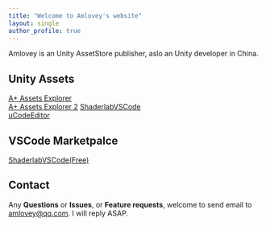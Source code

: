```yaml
---
title: "Welcome to Amlovey's website"
layout: single
author_profile: true
---
```


Amlovey is an Unity AssetStore publisher, aslo an Unity developer in China.

## Unity Assets

[A+ Assets Explorer](/assetexplorer/manual/)  
[A+ Assets Explorer 2](/assetexplorer2/assetsexplorer/)
[ShaderlabVSCode](/shaderlabvscode/index/)  
[uCodeEditor](/uce/index/)

## VSCode Marketpalce
[ShaderlabVSCode(Free)](https://marketplace.visualstudio.com/items?itemName=amlovey.shaderlabvscodefree)  

## Contact

Any __Questions__ or __Issues__, or __Feature requests__, welcome to send email to <amlovey@qq.com>. I will reply ASAP.